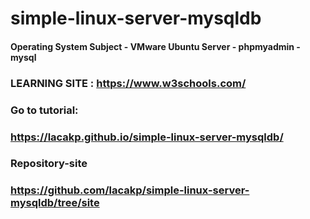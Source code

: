 # simple-linux-server-mysqldb
#### Operating System Subject - VMware Ubuntu Server - phpmyadmin - mysql

### LEARNING SITE : https://www.w3schools.com/

### Go to tutorial: 

### https://lacakp.github.io/simple-linux-server-mysqldb/

### Repository-site
### https://github.com/lacakp/simple-linux-server-mysqldb/tree/site

